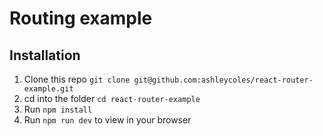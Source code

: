 # Routing example


## Installation

1. Clone this repo `git clone git@github.com:ashleycoles/react-router-example.git`
2. cd into the folder `cd react-router-example`
3. Run `npm install`
4. Run `npm run dev` to view in your browser